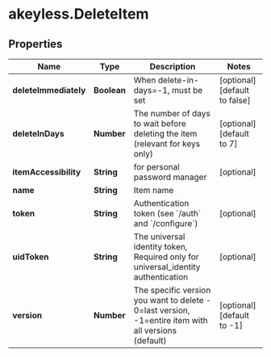 # akeyless.DeleteItem

## Properties

Name | Type | Description | Notes
------------ | ------------- | ------------- | -------------
**deleteImmediately** | **Boolean** | When delete-in-days&#x3D;-1, must be set | [optional] [default to false]
**deleteInDays** | **Number** | The number of days to wait before deleting the item (relevant for keys only) | [optional] [default to 7]
**itemAccessibility** | **String** | for personal password manager | [optional] 
**name** | **String** | Item name | 
**token** | **String** | Authentication token (see &#x60;/auth&#x60; and &#x60;/configure&#x60;) | [optional] 
**uidToken** | **String** | The universal identity token, Required only for universal_identity authentication | [optional] 
**version** | **Number** | The specific version you want to delete - 0&#x3D;last version, -1&#x3D;entire item with all versions (default) | [optional] [default to -1]



